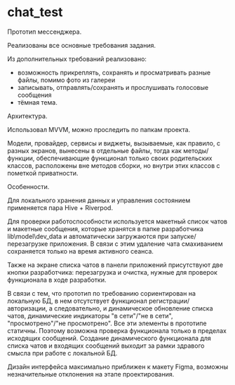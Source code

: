 # chat_test

Прототип мессенджера.

Реализованы все основные требования задания.

Из дополнительных требований реализовано:
- возможность прикреплять, сохранять и просматривать разные файлы, помимо фото из галереи
- записывать, отправлять/сохранять и прослушивать голосовые сообщения
- тёмная тема.

Архитектура.

Использовал MVVM, можно проследить по папкам проекта.

Модели, провайдер, сервисы и виджеты, вызываемые, как правило, с разных экранов, вынесены в отдельные файлы, тогда как методы/функции, обеспечивающие функционал только своих родительских классов, расположены вне методов сборки, но внутри этих классов с пометкой приватности.

Особенности.

Для локального хранения данных и управления состоянием применяется пара Hive + Riverpod.

Для проверки работоспособности используется макетный список чатов и макетные сообщения, которые хранятся в папке разработчика lib\model\dev_data и автоматически загружаются при запуске/перезагрузке приложения. В связи с этим удаление чата смахиванием сохраняется только на время активного сеанса.

Также на экране списка чатов в панели приложений присутствуют две кнопки разработчика: перезагрузка и очистка, нужные для проверок функционала в ходе разработки.

В связи с тем, что прототип по требованию сориентирован на локальную БД, в нем отсутствует функционал регистрации/авторизации, а следовательно, и динамическое обновление списка чатов, динамические индикаторы "в сети"/"не в сети", "просмотрено"/"не просмотрено". Все эти элементы в прототипе статичны. Поэтому  возможна проверка функционала только в пределах исходящих сообщений. Создание динамического функционала для списка чатов и входящих сообщений выходит за рамки здравого смысла при работе с локальной БД.

Дизайн интерфейса максимально приближен к макету Figma, возможны незначительные отклонения на этапе проектирования.
